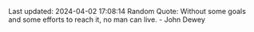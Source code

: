 Last updated: 2024-04-02 17:08:14
Random Quote: Without some goals and some efforts to reach it, no man can live. - John Dewey